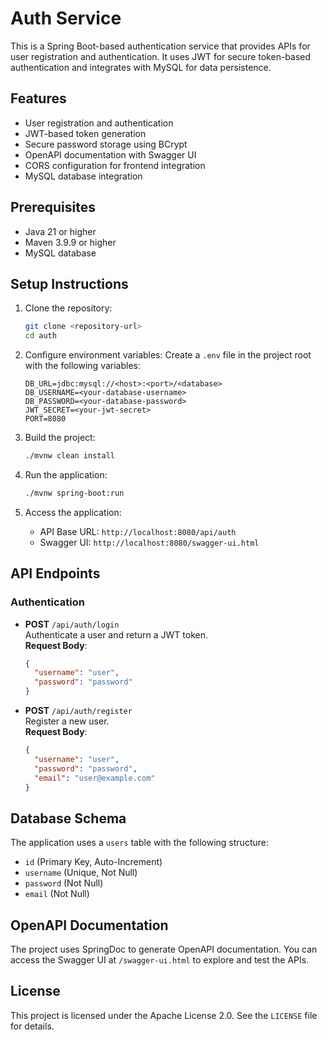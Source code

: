 # Auth Service

This is a Spring Boot-based authentication service that provides APIs for user registration and authentication. It uses JWT for secure token-based authentication and integrates with MySQL for data persistence.

## Features

- User registration and authentication
- JWT-based token generation
- Secure password storage using BCrypt
- OpenAPI documentation with Swagger UI
- CORS configuration for frontend integration
- MySQL database integration

## Prerequisites

- Java 21 or higher
- Maven 3.9.9 or higher
- MySQL database

## Setup Instructions

1. Clone the repository:
   ```bash
   git clone <repository-url>
   cd auth
   ```

2. Configure environment variables:
   Create a `.env` file in the project root with the following variables:
   ```properties
   DB_URL=jdbc:mysql://<host>:<port>/<database>
   DB_USERNAME=<your-database-username>
   DB_PASSWORD=<your-database-password>
   JWT_SECRET=<your-jwt-secret>
   PORT=8080
   ```

3. Build the project:
   ```bash
   ./mvnw clean install
   ```

4. Run the application:
   ```bash
   ./mvnw spring-boot:run
   ```

5. Access the application:
   - API Base URL: `http://localhost:8080/api/auth`
   - Swagger UI: `http://localhost:8080/swagger-ui.html`

## API Endpoints

### Authentication

- **POST** `/api/auth/login`  
  Authenticate a user and return a JWT token.  
  **Request Body**:  
  ```json
  {
    "username": "user",
    "password": "password"
  }
  ```

- **POST** `/api/auth/register`  
  Register a new user.  
  **Request Body**:  
  ```json
  {
    "username": "user",
    "password": "password",
    "email": "user@example.com"
  }
  ```

## Database Schema

The application uses a `users` table with the following structure:
- `id` (Primary Key, Auto-Increment)
- `username` (Unique, Not Null)
- `password` (Not Null)
- `email` (Not Null)

## OpenAPI Documentation

The project uses SpringDoc to generate OpenAPI documentation. You can access the Swagger UI at `/swagger-ui.html` to explore and test the APIs.

## License

This project is licensed under the Apache License 2.0. See the `LICENSE` file for details.
